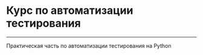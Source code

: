 # Курс по автоматизации тестирования

---

Практическая часть по автоматизации тестирования на Python